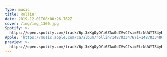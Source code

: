 ```yaml
---
Type: music
title: Rollin'
date: 2019-12-01T08:00:26.762Z
cover: /img/img_1360.jpg
Spotify: >-
  https://open.spotify.com/track/6pt3xKgOyOYi6ZAx0dZVvC?si=EtrNUWYTS4yBnkyv6AqXnA
Apple: 'https://music.apple.com/ca/album/rollin/1487033476?i=1487033480'
preview: >-
  https://open.spotify.com/track/6pt3xKgOyOYi6ZAx0dZVvC?si=EtrNUWYTS4yBnkyv6AqXnA
---
```


